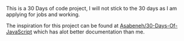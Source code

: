 This is a 30 Days of code project, I will not stick to the 30 days as I am applying for jobs and working.

The inspiration for this project can be found at [Asabeneh/30-Days-Of-JavaScript](https://github.com/Asabeneh/30-Days-Of-JavaScript) which has alot better documentation than me.